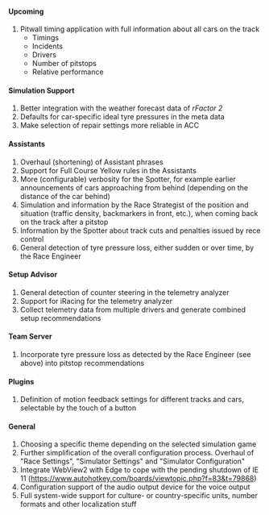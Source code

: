 #### Upcoming
  1. Pitwall timing application with full information about all cars on the track
     - Timings
	 - Incidents
	 - Drivers
	 - Number of pitstops
	 - Relative performance

#### Simulation Support
  1. Better integration with the weather forecast data of *rFactor 2*
  2. Defaults for car-specific ideal tyre pressures in the meta data
  3. Make selection of repair settings more reliable in ACC

#### Assistants
  1. Overhaul (shortening) of Assistant phrases
  2. Support for Full Course Yellow rules in the Assistants
  3. More (configurable) verbosity for the Spotter, for example earlier announcements of cars approaching from behind (depending on the distance of the car behind)
  4. Simulation and information by the Race Strategist of the position and situation (traffic density, backmarkers in front, etc.), when coming back on the track after a pitstop
  5. Information by the Spotter about track cuts and penalties issued by rece control
  6. General detection of tyre pressure loss, either sudden or over time, by the Race Engineer

#### Setup Advisor
  1. General detection of counter steering in the telemetry analyzer
  2. Support for iRacing for the telemetry analyzer
  3. Collect telemetry data from multiple drivers and generate combined setup recommendations

#### Team Server
  1. Incorporate tyre pressure loss as detected by the Race Engineer (see above) into pitstop recommendations

#### Plugins
  1. Definition of motion feedback settings for different tracks and cars, selectable by the touch of a button
  
#### General
  1. Choosing a specific theme depending on the selected simulation game
  2. Further simplification of the overall configuration process. Overhaul of "Race Settings", "Simulator Settings" and "Simulator Configuration"
  3. Integrate WebView2 with Edge to cope with the pending shutdown of IE 11 (https://www.autohotkey.com/boards/viewtopic.php?f=83&t=79868)
  4. Configuration support of the audio output device for the voice output
  5. Full system-wide support for culture- or country-specific units, number formats and other localization stuff